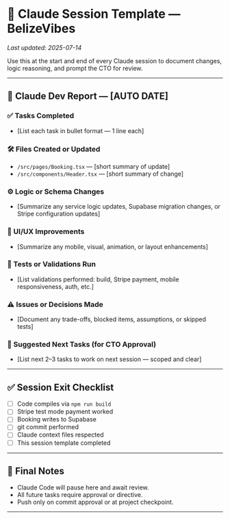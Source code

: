 # 📄 Claude Session Template — BelizeVibes
_Last updated: 2025-07-14_

Use this at the start and end of every Claude session to document changes, logic reasoning, and prompt the CTO for review.

---

## 🧾 Claude Dev Report — [AUTO DATE]

### ✅ Tasks Completed
- [List each task in bullet format — 1 line each]

### 🛠️ Files Created or Updated
- `/src/pages/Booking.tsx` — [short summary of update]
- `/src/components/Header.tsx` — [short summary of change]

### ⚙️ Logic or Schema Changes
- [Summarize any service logic updates, Supabase migration changes, or Stripe configuration updates]

### 🎨 UI/UX Improvements
- [Summarize any mobile, visual, animation, or layout enhancements]

### 🧪 Tests or Validations Run
- [List validations performed: build, Stripe payment, mobile responsiveness, auth, etc.]

### ⚠️ Issues or Decisions Made
- [Document any trade-offs, blocked items, assumptions, or skipped tests]

### 🔄 Suggested Next Tasks (for CTO Approval)
- [List next 2–3 tasks to work on next session — scoped and clear]

---

## ✅ Session Exit Checklist
- [ ] Code compiles via `npm run build`
- [ ] Stripe test mode payment worked
- [ ] Booking writes to Supabase
- [ ] git commit performed
- [ ] Claude context files respected
- [ ] This session template completed

---

## 🧠 Final Notes
- Claude Code will pause here and await review.
- All future tasks require approval or directive.
- Push only on commit approval or at project checkpoint.

---

